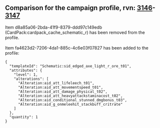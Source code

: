 ## Comparison for the campaign profile, rvn: [3146](https://github.com/PRO100KatYT/FortniteProfileRevisions/tree/main/profiles/campaign/3146%20campaign.json)-[3147](https://github.com/PRO100KatYT/FortniteProfileRevisions/tree/main/profiles/campaign/3147%20campaign.json)

Item d8a85a06-2bda-41f9-8379-ddd97c149edb (CardPack:cardpack_cache_schematic_r) has been removed from the profile.
<br><br>
Item fa4623d2-7206-4da1-885c-4c6e03f07827 has been added to the profile:

```
{
  "templateId": "Schematic:sid_edged_axe_light_r_ore_t01",
  "attributes": {
    "level": 1,
    "alterations": [
      "Alteration:aid_att_lifeleech_t01",
      "Alteration:aid_att_movementspeed_t01",
      "Alteration:aid_att_damage_physical_t02",
      "Alteration:aid_att_heavyattackstaminacost_t02",
      "Alteration:aid_conditional_stunned_dmgbonus_t03",
      "Alteration:aid_g_onmeleehit_stackbuff_critrate"
    ]
  },
  "quantity": 1
}
```

<br><br>
